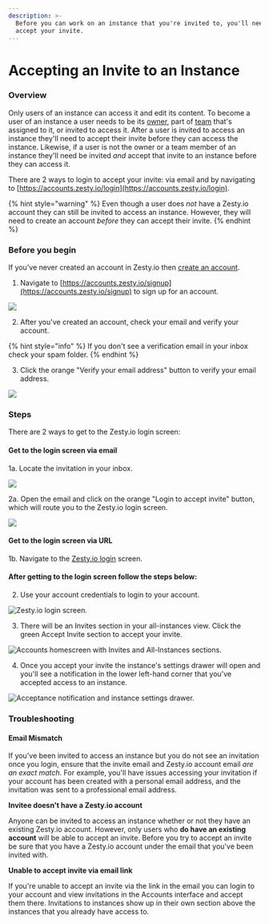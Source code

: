 ```yaml
---
description: >-
  Before you can work on an instance that you're invited to, you'll need to
  accept your invite.
---
```


# Accepting an Invite to an Instance

### Overview

Only users of an instance can access it and edit its content. To become a user of an instance a user needs to be its [owner](https://zesty.org/getting-started/roles-and-permissions#owner), part of [team](https://zesty.org/guides/adding-a-team) that's assigned to it, or invited to access it. After a user is invited to access an instance they'll need to accept their invite before they can access the instance. Likewise, if a user is not the owner or a team member of an instance they'll need be invited _and_ accept that invite to an instance before they can access it. 

There are 2 ways to login to accept your invite: via email and by navigating to [https://accounts.zesty.io/login](https://accounts.zesty.io/login). 

{% hint style="warning" %}
Even though a user does _not_ have a Zesty.io account they can still be invited to access an instance. However, they will need to create an account _before_ they can accept their invite.
{% endhint %}

### Before you begin

If you've never created an account in Zesty.io then [create an account](https://accounts.zesty.io/signup).

1. Navigate to [https://accounts.zesty.io/signup](https://accounts.zesty.io/signup) to sign up for an account.

![](../.gitbook/assets/accept-invitation-create-account-form.png)

2. After you've created an account, check your email and verify your account. 

{% hint style="info" %}
If you don't see a verification email in your inbox check your spam folder. 
{% endhint %}

3. Click the orange "Verify your email address" button to verify your email address.

![](../.gitbook/assets/accept-invitation-email-verification.png)

### Steps

There are 2 ways to get to the Zesty.io login screen:

#### Get to the login screen via email 

1a. Locate the invitation in your inbox. 

![](../.gitbook/assets/accept-invitation-invitation-email.png)

2a. Open the email and click on the orange "Login to accept invite" button, which will route you to the Zesty.io login screen.

![](../.gitbook/assets/accept-invitation-email-click-to-accept.png)



#### Get to the login screen via URL

1b. Navigate to the [Zesty.io login](https://accounts.zesty.io/login) screen.

#### After getting to the login screen follow the steps below:

2. Use your account credentials to login to your account. 

![Zesty.io login screen.](../.gitbook/assets/accept-invitation-sign-in.png)

3. There will be an Invites section in your all-instances view. Click the green Accept Invite section to accept your invite.

![Accounts homescreen with Invites and All-Instances sections.](../.gitbook/assets/accept-invitation-all-instances-view.png)

4. Once you accept your invite the instance's settings drawer will open and you'll see a  notification in the lower left-hand corner that you've accepted access to an instance. 

![Acceptance notification and instance settings drawer.](../.gitbook/assets/accept-invite-instance-drawer-and-notification.png)

### Troubleshooting

#### Email Mismatch

If you've been invited to access an instance but you do not see an invitation once you login, ensure that the invite email and Zesty.io account email _are an exact match_. For example, you'll have issues accessing your invitation if your account has been created with a personal email address, and the invitation was sent to a professional email address.

**Invitee doesn't have a Zesty.io account**

Anyone can be invited to access an instance whether or not they have an existing Zesty.io account. However, only users who **do have an existing account** will be able to accept an invite. Before you try to accept an invite be sure that you have a Zesty.io account under the email that you've been invited with.

**Unable to accept invite via email link**

If you're unable to accept an invite via the link in the email you can login to your account and view invitations in the Accounts interface and accept them there. Invitations to instances show up in their own section above the instances that you already have access to.  

